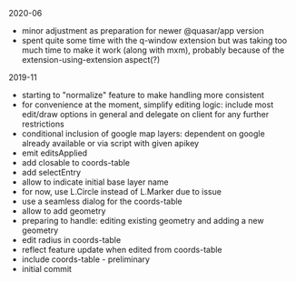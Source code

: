 2020-06

- minor adjustment as preparation for newer @quasar/app version
- spent quite some time with the q-window extension but was taking too much time to make
  it work (along with mxm), probably because of the extension-using-extension aspect(?)

2019-11

- starting to "normalize" feature to make handling more consistent
- for convenience at the moment, simplify editing logic: 
  include most edit/draw options in general and delegate on client 
  for any further restrictions
- conditional inclusion of google map layers: 
  dependent on google already available or via script with given apikey
- emit editsApplied
- add closable to coords-table
- add selectEntry
- allow to indicate initial base layer name
- for now, use L.Circle instead of L.Marker due to issue
- use a seamless dialog for the coords-table
- allow to add geometry
- preparing to handle: editing existing geometry and adding a new geometry
- edit radius in coords-table
- reflect feature update when edited from coords-table
- include coords-table - preliminary
- initial commit
